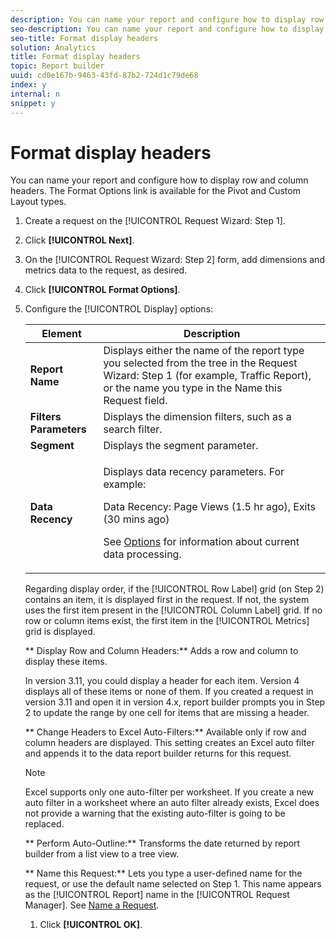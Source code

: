 ```yaml
---
description: You can name your report and configure how to display row and column headers. The Format Options link is available for the Pivot and Custom Layout types.
seo-description: You can name your report and configure how to display row and column headers. The Format Options link is available for the Pivot and Custom Layout types.
seo-title: Format display headers
solution: Analytics
title: Format display headers
topic: Report builder
uuid: cd0e167b-9463-43fd-87b2-724d1c79de68
index: y
internal: n
snippet: y
---
```


# Format display headers

You can name your report and configure how to display row and column headers. The Format Options link is available for the Pivot and Custom Layout types.

1. Create a request on the [!UICONTROL Request Wizard: Step 1].
1. Click **[!UICONTROL Next]**.
1. On the [!UICONTROL Request Wizard: Step 2] form, add dimensions and metrics data to the request, as desired.
1. Click **[!UICONTROL Format Options]**.
1. Configure the [!UICONTROL Display] options:

    <table id="choicetable_956FE9AB50664FC784ACAACAE0FD66F7"> 
 <thead class="chhead sthead"> 
  <th class="choptionhd"> Element</th> 
  <th class="chdeschd"> Description</th> 
 </thead> 
 <tr class="chrow strow"> 
  <td class="choption"><strong>Report Name</strong></td> 
  <td class="chdesc stentry">Displays either the name of the report type you selected from the tree in the <span class="wintitle"> Request Wizard: Step 1</span> (for example, <span class="wintitle"> Traffic Report</span>), or the name you type in the <span class="wintitle"> Name this Request</span> field. </td> 
 </tr> 
 <tr class="chrow strow"> 
  <td class="choption"><strong>Filters Parameters</strong></td> 
  <td class="chdesc stentry"> Displays the dimension filters, such as a search filter.</td> 
 </tr> 
 <tr class="chrow strow"> 
  <td class="choption"><strong>Segment</strong></td> 
  <td class="chdesc stentry"> Displays the segment parameter.</td> 
 </tr> 
 <tr class="chrow strow"> 
  <td class="choption"><strong>Data Recency</strong></td> 
  <td class="chdesc stentry"> <p>Displays data recency parameters. For example: </p> <p> <span class="codeph"> Data Recency: Page Views (1.5 hr ago), Exits (30 mins ago)</span> </p> <p>See <a href="../../../analyze/report-builder/options.md#concept_1372C99601BA4FE4A27DDACA39D8FB2D" format="dita" scope="local"> Options</a> for information about current data processing. </p> </td> 
 </tr> 
</table>

   Regarding display order, if the [!UICONTROL Row Label] grid (on Step 2) contains an item, it is displayed first in the request. If not, the system uses the first item present in the [!UICONTROL Column Label] grid. If no row or column items exist, the first item in the [!UICONTROL Metrics] grid is displayed.

   ** Display Row and Column Headers:** Adds a row and column to display these items.

   In version 3.11, you could display a header for each item. Version 4 displays all of these items or none of them. If you created a request in version 3.11 and open it in version 4.x, report builder prompts you in Step 2 to update the range by one cell for items that are missing a header.

   ** Change Headers to Excel Auto-Filters:** Available only if row and column headers are displayed. This setting creates an Excel auto filter and appends it to the data report builder returns for this request.

   >[!NOTE]
   >
   >Excel supports only one auto-filter per worksheet. If you create a new auto filter in a worksheet where an auto filter already exists, Excel does not provide a warning that the existing auto-filter is going to be replaced.

   ** Perform Auto-Outline:** Transforms the date returned by report builder from a list view to a tree view.

   ** Name this Request:** Lets you type a user-defined name for the request, or use the default name selected on Step 1. This name appears as the [!UICONTROL Report] name in the [!UICONTROL Request Manager]. See [Name a Request](../../../analyze/report-builder/layout/name-a-request.md#concept_37277AFB63EA4541B6FD93A5B713D82D). 

1. Click **[!UICONTROL OK]**.
